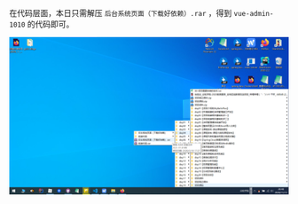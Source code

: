 在代码层面，本日只需解压 `后台系统页面（下载好依赖）.rar` ，得到 `vue-admin-1010` 的代码即可。

![image-20201113215638018](day04/image-20201113215638018.png)



